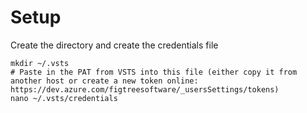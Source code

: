 # Setup

Create the directory and create the credentials file
```
mkdir ~/.vsts
# Paste in the PAT from VSTS into this file (either copy it from another host or create a new token online: https://dev.azure.com/figtreesoftware/_usersSettings/tokens)
nano ~/.vsts/credentials
```